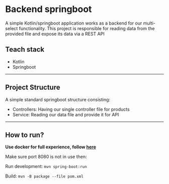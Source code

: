 # Backend springboot

A simple Kotlin/springboot application works as a backend for our multi-select functionality.
This project is responsible for reading data from the provided file and expose its data via a REST API

## Teach stack

- Kotlin
- Springboot

---

## Project Structure

A simple standard springboot structure consisting:

- Controllers: Having our single controller file for products
- Service: Reading our data file and provide it for API

---

## How to run?

**Use docker for full experience, follow [here](../../README.md)**

Make sure port 8080 is not in use then:

Run development:
`mvn spring-boot:run`

Build:
`mvn -B package --file pom.xml`

